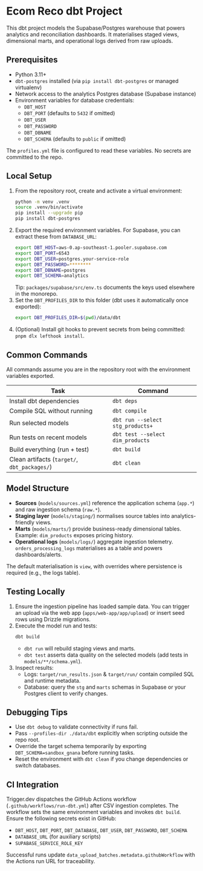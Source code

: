 # Ecom Reco dbt Project

This dbt project models the Supabase/Postgres warehouse that powers analytics and reconciliation dashboards. It materialises staged views, dimensional marts, and operational logs derived from raw uploads.

## Prerequisites
- Python 3.11+
- `dbt-postgres` installed (via `pip install dbt-postgres` or managed virtualenv)
- Network access to the analytics Postgres database (Supabase instance)
- Environment variables for database credentials:
  - `DBT_HOST`
  - `DBT_PORT` (defaults to `5432` if omitted)
  - `DBT_USER`
  - `DBT_PASSWORD`
  - `DBT_DBNAME`
  - `DBT_SCHEMA` (defaults to `public` if omitted)

The `profiles.yml` file is configured to read these variables. No secrets are committed to the repo.

## Local Setup
1. From the repository root, create and activate a virtual environment:
   ```sh
   python -m venv .venv
   source .venv/bin/activate
   pip install --upgrade pip
   pip install dbt-postgres
   ```
2. Export the required environment variables. For Supabase, you can extract these from `DATABASE_URL`:
   ```sh
   export DBT_HOST=aws-0.ap-southeast-1.pooler.supabase.com
   export DBT_PORT=6543
   export DBT_USER=postgres.your-service-role
   export DBT_PASSWORD=********
   export DBT_DBNAME=postgres
   export DBT_SCHEMA=analytics
   ```
   Tip: `packages/supabase/src/env.ts` documents the keys used elsewhere in the monorepo.
3. Set the `DBT_PROFILES_DIR` to this folder (dbt uses it automatically once exported):
   ```sh
   export DBT_PROFILES_DIR=$(pwd)/data/dbt
   ```
4. (Optional) Install git hooks to prevent secrets from being committed: `pnpm dlx lefthook install`.

## Common Commands
All commands assume you are in the repository root with the environment variables exported.

| Task | Command |
| --- | --- |
| Install dbt dependencies | `dbt deps` |
| Compile SQL without running | `dbt compile` |
| Run selected models | `dbt run --select stg_products+` |
| Run tests on recent models | `dbt test --select dim_products` |
| Build everything (run + test) | `dbt build` |
| Clean artifacts (`target/`, `dbt_packages/`) | `dbt clean` |

## Model Structure
- **Sources** (`models/sources.yml`) reference the application schema (`app.*`) and raw ingestion schema (`raw.*`).
- **Staging layer** (`models/staging/`) normalises source tables into analytics-friendly views.
- **Marts** (`models/marts/`) provide business-ready dimensional tables. Example: `dim_products` exposes pricing history.
- **Operational logs** (`models/logs/`) aggregate ingestion telemetry. `orders_processing_logs` materialises as a table and powers dashboards/alerts.

The default materialisation is `view`, with overrides where persistence is required (e.g., the logs table).

## Testing Locally
1. Ensure the ingestion pipeline has loaded sample data. You can trigger an upload via the web app (`apps/web-app/app/upload`) or insert seed rows using Drizzle migrations.
2. Execute the model run and tests:
   ```sh
   dbt build
   ```
   - `dbt run` will rebuild staging views and marts.
   - `dbt test` asserts data quality on the selected models (add tests in `models/**/schema.yml`).
3. Inspect results:
   - Logs: `target/run_results.json` & `target/run/` contain compiled SQL and runtime metadata.
   - Database: query the `stg` and `marts` schemas in Supabase or your Postgres client to verify changes.

## Debugging Tips
- Use `dbt debug` to validate connectivity if runs fail.
- Pass `--profiles-dir ./data/dbt` explicitly when scripting outside the repo root.
- Override the target schema temporarily by exporting `DBT_SCHEMA=sandbox_gnana` before running tasks.
- Reset the environment with `dbt clean` if you change dependencies or switch databases.

## CI Integration
Trigger.dev dispatches the GitHub Actions workflow (`.github/workflows/run-dbt.yml`) after CSV ingestion completes. The workflow sets the same environment variables and invokes `dbt build`. Ensure the following secrets exist in GitHub:
- `DBT_HOST`, `DBT_PORT`, `DBT_DATABASE`, `DBT_USER`, `DBT_PASSWORD`, `DBT_SCHEMA`
- `DATABASE_URL` (for auxiliary scripts)
- `SUPABASE_SERVICE_ROLE_KEY`

Successful runs update `data_upload_batches.metadata.githubWorkflow` with the Actions run URL for traceability.

